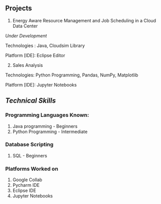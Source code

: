 ## Projects
1. Energy Aware Resource Management and Job Scheduling in a Cloud Data Center

_Under Development_

Technologies : Java, Cloudsim Library

Platform [IDE]: Eclipse Editor

2. Sales Analysis 

Technologies: Python Programming, Pandas, NumPy, Matplotlib

Platform [IDE]: Jupyter Notebooks


## *Technical Skills*

### Programming Languages Known:
1. Java programming - Beginners
2. Python Programming - Intermediate

### Database Scripting

1. SQL - Beginners

### Platforms Worked on

1. Google Collab
2. Pycharm IDE
3. Eclipse IDE
4. Jupyter Notebooks
